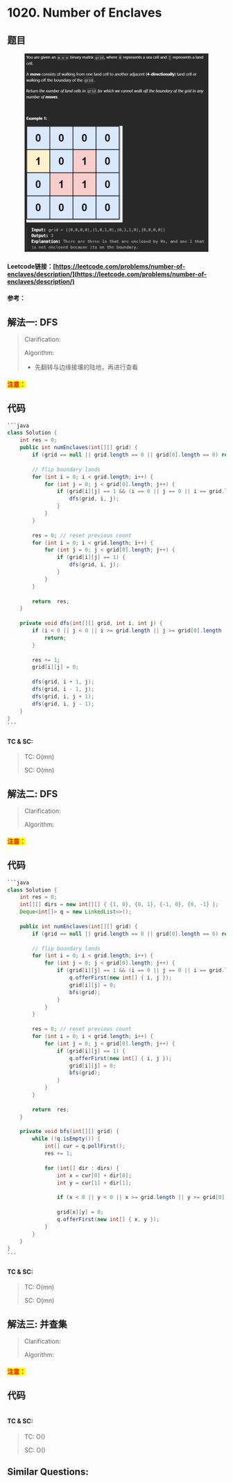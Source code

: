 # 1020. Number of Enclaves

## 题目

<figure><img src="../../.gitbook/assets/image (1) (1) (1) (1) (1) (1) (1) (1) (1) (1) (1) (1) (1) (1) (1) (1).png" alt=""><figcaption></figcaption></figure>

#### Leetcode链接：[https://leetcode.com/problems/number-of-enclaves/description/](https://leetcode.com/problems/number-of-enclaves/description/)

#### 参考：

## 解法一: DFS

> Clarification:&#x20;
>
> Algorithm:&#x20;
>
> * 先翻转与边缘接壤的陆地，再进行查看

#### <mark style="color:red;">注意：</mark>

## 代码

````java
```java
class Solution {
    int res = 0;
    public int numEnclaves(int[][] grid) {
        if (grid == null || grid.length == 0 || grid[0].length == 0) return 0;

        // flip boundary lands
        for (int i = 0; i < grid.length; i++) {
            for (int j = 0; j < grid[0].length; j++) {
                if (grid[i][j] == 1 && (i == 0 || j == 0 || i == grid.length - 1 || j == grid[0].length - 1)) {
                    dfs(grid, i, j);
                }
            }
        }

        res = 0; // reset previous count
        for (int i = 0; i < grid.length; i++) {
            for (int j = 0; j < grid[0].length; j++) {
                if (grid[i][j] == 1) {
                    dfs(grid, i, j);
                }
            }
        }

        return  res;
    }

    private void dfs(int[][] grid, int i, int j) {
        if (i < 0 || j < 0 || i >= grid.length || j >= grid[0].length || grid[i][j] == 0) {
            return;
        }

        res += 1;
        grid[i][j] = 0;

        dfs(grid, i + 1, j);
        dfs(grid, i - 1, j);
        dfs(grid, i, j + 1);
        dfs(grid, i, j - 1);
    }
}
```
````

#### TC & SC:&#x20;

> TC: O(mn)
>
> SC: O(mn)

## 解法二: DFS

> Clarification:&#x20;
>
> Algorithm:&#x20;

#### <mark style="color:red;">注意：</mark>

## 代码

````java
```java
class Solution {
    int res = 0;
    int[][] dirs = new int[][] { {1, 0}, {0, 1}, {-1, 0}, {0, -1} };
    Deque<int[]> q = new LinkedList<>();

    public int numEnclaves(int[][] grid) {
        if (grid == null || grid.length == 0 || grid[0].length == 0) return 0;

        // flip boundary lands
        for (int i = 0; i < grid.length; i++) {
            for (int j = 0; j < grid[0].length; j++) {
                if (grid[i][j] == 1 && (i == 0 || j == 0 || i == grid.length - 1 || j == grid[0].length - 1)) {
                    q.offerFirst(new int[] { i, j });
                    grid[i][j] = 0;
                    bfs(grid);
                }
            }
        }

        res = 0; // reset previous count
        for (int i = 0; i < grid.length; i++) {
            for (int j = 0; j < grid[0].length; j++) {
                if (grid[i][j] == 1) {
                    q.offerFirst(new int[] { i, j });
                    grid[i][j] = 0;
                    bfs(grid);
                }
            }
        }

        return  res;
    }

    private void bfs(int[][] grid) {
        while (!q.isEmpty()) {
            int[] cur = q.pollFirst();
            res += 1;

            for (int[] dir : dirs) {
                int x = cur[0] + dir[0];
                int y = cur[1] + dir[1];

                if (x < 0 || y < 0 || x >= grid.length || y >= grid[0].length || grid[x][y] == 0) continue;

                grid[x][y] = 0;
                q.offerFirst(new int[] { x, y });
            }
        }
    }
}
```
````

#### TC & SC:&#x20;

> TC: O(mn)
>
> SC: O(mn)

## 解法三: 并查集

> Clarification:&#x20;
>
> Algorithm:&#x20;

#### <mark style="color:red;">注意：</mark>

## 代码

```java
```

#### TC & SC:&#x20;

> TC: O()
>
> SC: O()

## **Similar Questions:**&#x20;
